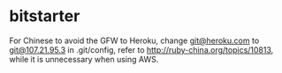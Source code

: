 bitstarter
==========
For Chinese to avoid the GFW to Heroku, change git@heroku.com to git@107.21.95.3 in .git/config,
refer to http://ruby-china.org/topics/10813, while it is unnecessary when using AWS.
